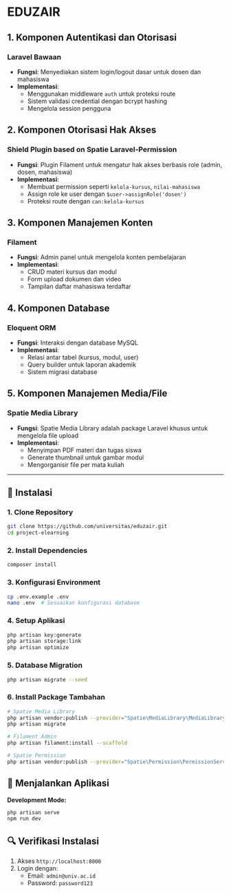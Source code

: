 # EDUZAIR

## 1. Komponen Autentikasi dan Otorisasi
### Laravel Bawaan
- **Fungsi**: Menyediakan sistem login/logout dasar untuk dosen dan mahasiswa
- **Implementasi**: 
  - Menggunakan middleware `auth` untuk proteksi route
  - Sistem validasi credential dengan bcrypt hashing
  - Mengelola session pengguna

## 2. Komponen Otorisasi Hak Akses
### Shield Plugin based on Spatie Laravel-Permission
- **Fungsi**: Plugin Filament untuk mengatur hak akses berbasis role (admin, dosen, mahasiswa)
- **Implementasi**:
  - Membuat permission seperti `kelola-kursus`, `nilai-mahasiswa`
  - Assign role ke user dengan `$user->assignRole('dosen')`
  - Proteksi route dengan `can:kelola-kursus`

## 3. Komponen Manajemen Konten
### Filament
- **Fungsi**: Admin panel untuk mengelola konten pembelajaran
- **Implementasi**:
  - CRUD materi kursus dan modul
  - Form upload dokumen dan video
  - Tampilan daftar mahasiswa terdaftar

## 4. Komponen Database
### Eloquent ORM
- **Fungsi**: Interaksi dengan database MySQL
- **Implementasi**:
  - Relasi antar tabel (kursus, modul, user)
  - Query builder untuk laporan akademik
  - Sistem migrasi database

## 5. Komponen Manajemen Media/File
### Spatie Media Library
- **Fungsi**: Spatie Media Library adalah package Laravel khusus untuk mengelola file upload
- **Implementasi**:
  - Menyimpan PDF materi dan tugas siswa
  - Generate thumbnail untuk gambar modul
  - Mengorganisir file per mata kuliah
---

## 🚀 Instalasi

### 1. Clone Repository
```bash
git clone https://github.com/universitas/eduzair.git
cd project-elearning
```

### 2. Install Dependencies
```bash
composer install
```

### 3. Konfigurasi Environment
```bash
cp .env.example .env
nano .env  # Sesuaikan konfigurasi database
```

### 4. Setup Aplikasi
```bash
php artisan key:generate
php artisan storage:link
php artisan optimize
```

### 5. Database Migration
```bash
php artisan migrate --seed
```

### 6. Install Package Tambahan
```bash
# Spatie Media Library
php artisan vendor:publish --provider="Spatie\MediaLibrary\MediaLibraryServiceProvider" --tag="migrations"
php artisan migrate

# Filament Admin
php artisan filament:install --scaffold

# Spatie Permission
php artisan vendor:publish --provider="Spatie\Permission\PermissionServiceProvider"
```

## 🏃 Menjalankan Aplikasi

**Development Mode:**
```bash
php artisan serve
npm run dev
```

## 🔍 Verifikasi Instalasi
1. Akses `http://localhost:8000`
2. Login dengan:
   - Email: `admin@univ.ac.id`
   - Password: `password123`
